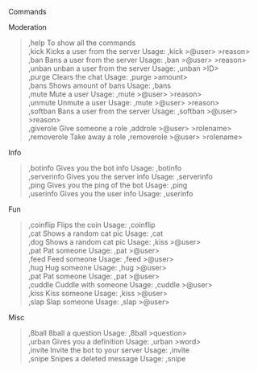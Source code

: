 <!DOCTYPE html>
<html>
<body>

<t>Commands<t>

<t>Moderation</t>
>,help To show all the commands<br>
,kick Kicks a user from the server Usage: ,kick >@user> >reason><br>
,ban Bans a user from the server Usage: ,ban >@user> >reason><br>
,unban unban a user from the server Usage: ,unban >ID><br>
,purge Clears the chat Usage: ,purge >amount><br>
,bans Shows amount of bans Usage: ,bans<br>
,mute Mute a user Usage: ,mute >@user> >reason><br>
,unmute Unmute a user Usage: ,mute >@user> >reason><br>
,softban Bans a user from the server Usage: ,softban >@user> >reason> <br>
,giverole Give someone a role ,addrole >@user> >rolename><br>
,removerole Take away a role ,removerole >@user> >rolename><br>

<t>Info</t>
>,botinfo Gives you the bot info Usage: ,botinfo<br>
,serverinfo Gives you the server info Usage: ,serverinfo<br>
,ping Gives you the ping of the bot Usage: ,ping<br>
,userinfo Gives you the user info Usage: ,userinfo<br>

<t>Fun</t>
>,coinflip Flips the coin Usage: ,coinflip<br>
,cat Shows a random cat pic Usage: ,cat<br>
,dog Shows a random cat pic Usage: ,kiss >@user><br>
,pat Pat someone Usage: ,pat >@user><br>
,feed Feed someone Usage: ,feed >@user><br>
,hug Hug someone Usage: ,hug >@user><br>
,pat Pat someone Usage: ,pat >@user><br>
,cuddle Cuddle with someone Usage: ,cuddle >@user><br>
,kiss Kiss someone Usage: ,kiss >@user><br>
,slap Slap someone Usage: ,slap >@user> <br>

<t>Misc</t>
>,8ball 8ball a question Usage: ,8ball >question> <br>
,urban Gives you a definition Usage: ,urban >word> <br>
,invite Invite the bot to your server Usage: ,invite <br>
,snipe Snipes a deleted message Usage: ,snipe <br>

</body>
</html>
